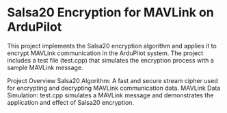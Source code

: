 # Salsa20 Encryption for MAVLink on ArduPilot

This project implements the Salsa20 encryption algorithm and applies it to encrypt MAVLink communication in the ArduPilot system. The project includes a test file (test.cpp) that simulates the encryption process with a sample MAVLink message.

Project Overview
Salsa20 Algorithm: A fast and secure stream cipher used for encrypting and decrypting MAVLink communication data.
MAVLink Data Simulation: test.cpp simulates a MAVLink message and demonstrates the application and effect of Salsa20 encryption.
